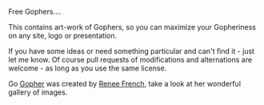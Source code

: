 Free Gophers....

This contains art-work of Gophers, so you can maximize your Gopheriness
on any site, logo or presentation.

If you have some ideas or need something particular and can't find it -
just let me know. Of course pull requests of modifications and alternations
are welcome - as long as you use the same license.

Go [Gopher](https://blog.golang.org/gopher) was created by
[Renee French](http://reneefrench.blogspot.com/), take a look at her wonderful
gallery of images.